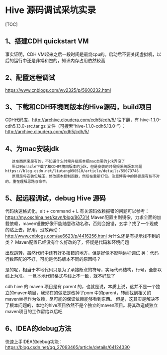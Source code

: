 # Hive 源码调试采坑实录

[TOC]

## 1、搭建CDH quickstart VM
事实证明，CDH VM起来之后一段时间是最烧cpu的。启动后不要关闭虚拟机，以后的运行中还是非常和煦的，知识内存占用依然较高

## 2、配置远程调试
https://www.cnblogs.com/wy2325/p/5600232.html

## 3、下载和CDH环境同版本的Hive源码，build项目
CDH代码库，http://archive.cloudera.com/cdh5/cdh/5/
往下翻，有 hive-1.1.0-cdh5.13.0-src.tar.gz 文件（可搜索“hive-1.1.0-cdh5.13.0-”）：http://archive.cloudera.com/cdh5/cdh/5/

## 4、为mac安装jdk
       这东西原来是有的，不知道什么时候升级版本把mac自带的jdk弄没了
       所以到oracle下载了和CDH环境同版本的jdk，但是安装的时候报系统版本问题 https://blog.csdn.net/liutang090510/article/details/55073746
       原理是将安装包解压，修改版本控制函数，然后在重新打包。注意博客中的路径是有些不对的，重在理解思路与命令。

## 5、起远程调试，debug Hive 源码
代码快速格式化，alt + command + L
有关源码依赖报错的问题可以参考：https://my.oschina.net/kavn/blog/867314
Maven配置主副镜像，力求全面的加载依赖，maven镜像好像不能随意改动名称，否则会报错，玄学？找了一个现成的贴上去，好用，没敢再动：http://www.cnblogs.com/ae6623/p/4416256.html
为什么还是有提示找不到的类？
Maven配置已经没有什么好改的了，怀疑是代码和环境问题

出现跳转，虽然代码中还有好多报错的地方，但是好像不影响远程调试
另：代码行数匹配的不好，可能是代码版本不同的原因吗？

是的呢，相当于本地代码只是为了承接断点的符号，实际代码结构，行号，全部以线上为准。
一旦本地代码格式与线上不一致，就不好玩了

cdh hive 的 maven 项目是有 parent 的，也就是说，本质上说，这并不是一个独立的maven项目，我现在的做法是改掉了pom 中的parent，转而找到相关的maven坐标作为依赖，尽可能的保证依赖能够看到东西。 但是，这其实是解决不了根本问题的，本地的hive项目依然不是个独立的maven项目。将其改造成独立maven项目的工作留给以后吧

## 6、IDEA的debug方法
快速上手IDEA的debug功能：https://blog.csdn.net/qq_27093465/article/details/64124330